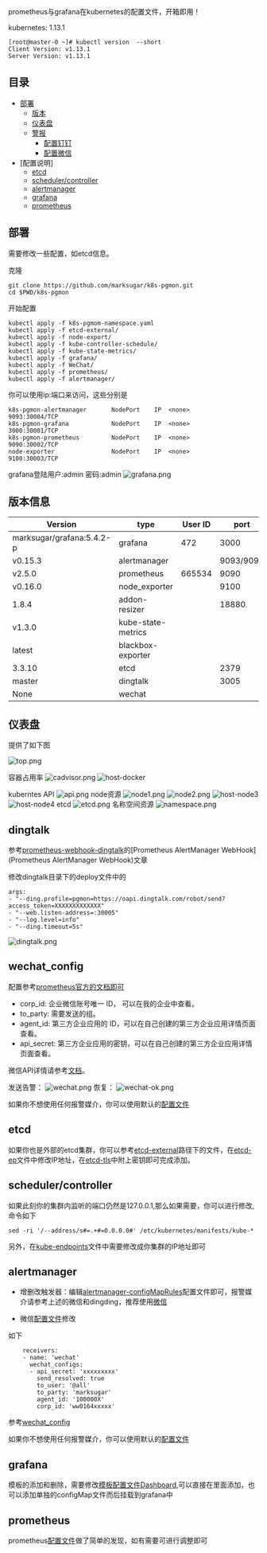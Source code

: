 prometheus与grafana在kubernetes的配置文件，开箱即用！

kubernetes: 1.13.1
```
[root@master-0 ~]# kubectl version  --short 
Client Version: v1.13.1
Server Version: v1.13.1
```
## 目录

- [部署](#部署)
  - [版本](#版本信息)
  - [仪表盘](#仪表盘)
  - [警报](警报)
    - [配置钉钉](#dingtalk)
	- [配置微信](#wechat_config)
- [配置说明]	
  - [etcd](#etcd)
  - [scheduler/controller](#scheduler/controller)
  - [alertmanager](#alertmanager)
  - [grafana](#grafana)
  - [prometheus](#prometheus)
	
## 部署

需要修改一些配置，如etcd信息。

克隆
```
git clone https://github.com/marksugar/k8s-pgmon.git
cd $PWD/k8s-pgmon
```
开始配置
```
kubectl apply -f k8s-pgmom-namespace.yaml 
kubectl apply -f etcd-external/
kubectl apply -f node-export/
kubectl apply -f kube-controller-schedule/
kubectl apply -f kube-state-metrics/
kubectl apply -f grafana/
kubectl apply -f WeChat/
kubectl apply -f prometheus/
kubectl apply -f alertmanager/
```

你可以使用ip:端口来访问，这些分别是
```
k8s-pgmon-alertmanager       NodePort    IP  <none>        9093:30004/TCP
k8s-pgmon-grafana            NodePort    IP  <none>        3000:30001/TCP
k8s-pgmon-prometheus         NodePort    IP  <none>        9090:30002/TCP
node-exporter                NodePort    IP  <none>        9100:30003/TCP
```
grafana登陆用户:admin  密码:admin
![grafana.png](https://raw.githubusercontent.com/marksugar/k8s-pgmon/master/Dashboard/image/grafana.png)


## 版本信息

| Version     | type                | User ID | port      |
| ----------- | --------------------| ------- | --------- |
| marksugar/grafana:5.4.2-p      | grafana             | 472     | 3000      |
| v0.15.3     | alertmanager        |         | 9093/9094 |
| v2.5.0      | prometheus          | 665534  | 9090      |
| v0.16.0     | node_exporter       |         | 9100      |
| 1.8.4       | addon-resizer       |         | 18880     |
| v1.3.0      | kube-state-metrics  |         |       |
| latest      | blackbox-exporter   |         |       |
| 3.3.10      | etcd                |         | 2379      |
| master      | dingtalk            |         | 3005      |
| None      | wechat            |         |       |


## 仪表盘

提供了如下图

![top.png](https://raw.githubusercontent.com/marksugar/k8s-pgmon/master/Dashboard/image/top.png)

容器占用率
![cadvisor.png](https://raw.githubusercontent.com/marksugar/k8s-pgmon/master/Dashboard/image/cadvisor-brief.png)
![host-docker](https://raw.githubusercontent.com/marksugar/k8s-pgmon/master/Dashboard/image/docker.png)

kuberntes API
![api.png](https://raw.githubusercontent.com/marksugar/k8s-pgmon/master/Dashboard/image/api.png)
node资源
![node1.png](https://raw.githubusercontent.com/marksugar/k8s-pgmon/master/Dashboard/image/node1.png)
![node2.png](https://raw.githubusercontent.com/marksugar/k8s-pgmon/master/Dashboard/image/node2.png)
![host-node3](https://raw.githubusercontent.com/marksugar/k8s-pgmon/master/Dashboard/image/node3.png)
![host-node4](https://raw.githubusercontent.com/marksugar/k8s-pgmon/master/Dashboard/image/node4.png)
etcd
![etcd.png](https://raw.githubusercontent.com/marksugar/k8s-pgmon/master/Dashboard/image/etcd.png)
名称空间资源
![namespace.png](https://raw.githubusercontent.com/marksugar/k8s-pgmon/master/Dashboard/image/namespace.png)
## dingtalk
参考[prometheus-webhook-dingtalk](https://github.com/timonwong/prometheus-webhook-dingtalk)的[Prometheus AlertManager WebHook](Prometheus AlertManager WebHook)文章

修改dingtalk目录下的deploy文件中的
```
args:
- "--ding.profile=pgmon=https://oapi.dingtalk.com/robot/send?access_token=XXXXXXXXXXXXX"
- "--web.listen-address=:30005"
- "--log.level=info"
- "--ding.timeout=5s"
```		
![dingtalk.png](https://raw.githubusercontent.com/marksugar/k8s-pgmon/master/Dashboard/image/dingtalk.png)

## wechat_config

配置参考[prometheus官方的文档即可](https://prometheus.io/docs/alerting/configuration/#wechat_config)
- corp_id: 企业微信账号唯一 ID， 可以在我的企业中查看。
- to_party: 需要发送的组。
- agent_id: 第三方企业应用的 ID，可以在自己创建的第三方企业应用详情页面查看。
- api_secret: 第三方企业应用的密钥，可以在自己创建的第三方企业应用详情页面查看。

微信API详情请参考[文档](https://work.weixin.qq.com/api/doc#90000/90135/90236/%E6%96%87%E6%9C%AC%E6%B6%88%E6%81%AF)。

发送告警：
![wechat.png](https://raw.githubusercontent.com/marksugar/k8s-pgmon/master/Dashboard/image/wechat.png)
恢复：
![wechat-ok.png](https://raw.githubusercontent.com/marksugar/k8s-pgmon/master/Dashboard/image/wechat-ok.png)

如果你不想使用任何报警媒介，你可以使用默认的[配置文件](https://github.com/marksugar/k8s-pgmon/blob/master/alertmanager/alertmanager-configmap.yaml_default)

## etcd
如果你也是外部的etcd集群，你可以参考[etcd-external](https://github.com/marksugar/k8s-pgmon/tree/master/etcd-external)路径下的文件，在[etcd-ep](https://github.com/marksugar/k8s-pgmon/blob/master/etcd-external/etcd-ep.yaml)文件中修改IP地址，在[etcd-tls](https://github.com/marksugar/k8s-pgmon/blob/master/etcd-external/etcd-tls.yaml)中附上密钥即可完成添加。

## scheduler/controller
如果此刻你的集群内监听的端口仍然是127.0.0.1,那么如果需要，你可以进行修改,命令如下
```
sed -ri '/--address/s#=.+#=0.0.0.0#' /etc/kubernetes/manifests/kube-*
```
另外，在[kube-endpoints](https://github.com/marksugar/k8s-pgmon/blob/master/kube-controller-schedule/kube-endpoints.yaml)文件中需要修改成你集群的IP地址即可
## alertmanager
- 增删改触发器：编辑[alertmanager-configMapRules](https://github.com/marksugar/k8s-pgmon/blob/master/alertmanager/alertmanager-configMapRules.yaml)配置文件即可，报警媒介请参考上述的微信和dingding，推荐使用[微信](https://github.com/marksugar/k8s-pgmon/tree/master/WeChat)

- 微信[配置文件](https://github.com/marksugar/k8s-pgmon/blob/master/WeChat/alertmanager-configMapWechat.yaml)修改

如下

```
    receivers:
    - name: 'wechat'
      wechat_configs:
      - api_secret: 'xxxxxxxxx'
        send_resolved: true
        to_user: '@all'
        to_party: 'marksugar'
        agent_id: '100000X'
        corp_id: 'ww0164xxxxx'
```		
参考[wechat_config](https://github.com/marksugar/k8s-pgmon#wechat_config)

如果你不想使用任何报警媒介，你可以使用默认的[配置文件](https://github.com/marksugar/k8s-pgmon/blob/master/alertmanager/alertmanager-configmap.yaml_default)

## grafana

模板的添加和删除，需要修改[模板配置文件Dashboard](https://github.com/marksugar/k8s-pgmon/blob/master/grafana/grafana-configMapDashboardDefinitions.yaml),可以直接在里面添加，也可以添加单独的configMap文件而后挂载到grafana中

## prometheus

prometheus[配置文件](https://github.com/marksugar/k8s-pgmon/blob/master/prometheus/prometheus-configmap.yaml)做了简单的发现，如有需要可进行调整即可




